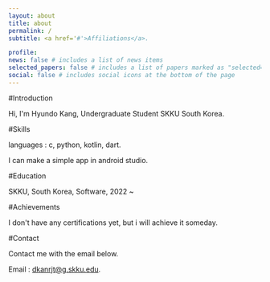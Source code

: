 ```yaml
---
layout: about
title: about
permalink: /
subtitle: <a href='#'>Affiliations</a>.

profile:
news: false # includes a list of news items
selected_papers: false # includes a list of papers marked as "selected={true}"
social: false # includes social icons at the bottom of the page
---
```


#Introduction

Hi, I'm Hyundo Kang, Undergraduate Student SKKU South Korea.

#Skills

languages : c, python, kotlin, dart. 

I can make a simple app in android studio. 

#Education

SKKU, South Korea, Software, 2022 ~ 

#Achievements 

I don't have any certifications yet, but i will achieve it someday. 

#Contact 

Contact me with the email below. 

Email : dkanrjt@g.skku.edu.
